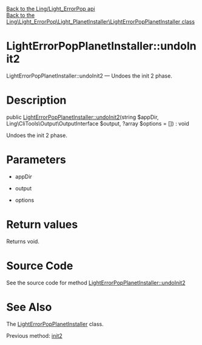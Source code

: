 [Back to the Ling/Light_ErrorPop api](https://github.com/lingtalfi/Light_ErrorPop/blob/master/doc/api/Ling/Light_ErrorPop.md)<br>
[Back to the Ling\Light_ErrorPop\Light_PlanetInstaller\LightErrorPopPlanetInstaller class](https://github.com/lingtalfi/Light_ErrorPop/blob/master/doc/api/Ling/Light_ErrorPop/Light_PlanetInstaller/LightErrorPopPlanetInstaller.md)


LightErrorPopPlanetInstaller::undoInit2
================



LightErrorPopPlanetInstaller::undoInit2 — Undoes the init 2 phase.




Description
================


public [LightErrorPopPlanetInstaller::undoInit2](https://github.com/lingtalfi/Light_ErrorPop/blob/master/doc/api/Ling/Light_ErrorPop/Light_PlanetInstaller/LightErrorPopPlanetInstaller/undoInit2.md)(string $appDir, Ling\CliTools\Output\OutputInterface $output, ?array $options = []) : void




Undoes the init 2 phase.




Parameters
================


- appDir

    

- output

    

- options

    


Return values
================

Returns void.








Source Code
===========
See the source code for method [LightErrorPopPlanetInstaller::undoInit2](https://github.com/lingtalfi/Light_ErrorPop/blob/master/Light_PlanetInstaller/LightErrorPopPlanetInstaller.php#L36-L46)


See Also
================

The [LightErrorPopPlanetInstaller](https://github.com/lingtalfi/Light_ErrorPop/blob/master/doc/api/Ling/Light_ErrorPop/Light_PlanetInstaller/LightErrorPopPlanetInstaller.md) class.

Previous method: [init2](https://github.com/lingtalfi/Light_ErrorPop/blob/master/doc/api/Ling/Light_ErrorPop/Light_PlanetInstaller/LightErrorPopPlanetInstaller/init2.md)<br>

